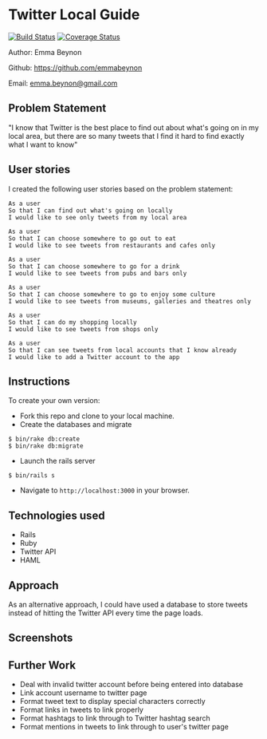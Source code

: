 Twitter Local Guide
===================
[![Build Status](https://travis-ci.org/emmabeynon/twitter_local_guide.svg?branch=master)](https://travis-ci.org/emmabeynon/twitter_local_guide)
[![Coverage Status](https://coveralls.io/repos/github/emmabeynon/twitter_local_guide/badge.svg?branch=master)](https://coveralls.io/github/emmabeynon/twitter_local_guide?branch=master)

Author: Emma Beynon

Github: https://github.com/emmabeynon

Email: emma.beynon@gmail.com

Problem Statement
-----------------
"I know that Twitter is the best place to find out about what's going on in my local area, but there are so many tweets that I find it hard to find exactly what I want to know"

User stories
-------------
I created the following user stories based on the problem statement:

```
As a user
So that I can find out what's going on locally
I would like to see only tweets from my local area

As a user
So that I can choose somewhere to go out to eat
I would like to see tweets from restaurants and cafes only

As a user
So that I can choose somewhere to go for a drink
I would like to see tweets from pubs and bars only

As a user
So that I can choose somewhere to go to enjoy some culture
I would like to see tweets from museums, galleries and theatres only

As a user
So that I can do my shopping locally
I would like to see tweets from shops only

As a user
So that I can see tweets from local accounts that I know already
I would like to add a Twitter account to the app
```

Instructions
------------
To create your own version:

* Fork this repo and clone to your local machine.
* Create the databases and migrate
```
$ bin/rake db:create
$ bin/rake db:migrate
```
* Launch the rails server
```
$ bin/rails s
```
* Navigate to `http://localhost:3000` in your browser.

Technologies used
-----------------
* Rails
* Ruby
* Twitter API
* HAML

Approach
---------
As an alternative approach, I could have used a database to store tweets instead of hitting the Twitter API every time the page loads.

Screenshots
------------


Further Work
-------------
* Deal with invalid twitter account before being entered into database
* Link account username to twitter page
* Format tweet text to display special characters correctly
* Format links in tweets to link properly
* Format hashtags to link through to Twitter hashtag search
* Format mentions in tweets to link through to user's twitter page
